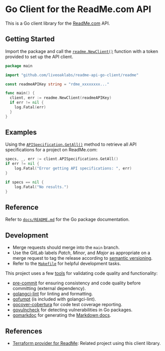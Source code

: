 # Go Client for the ReadMe.com API

This is a Go client library for the [ReadMe.com](https://readme.com) API.

## Getting Started

Import the package and call the [`readme.NewClient()`](docs/README.md#func-newclient)
function with a token provided to set up the API client.

```go
package main

import "github.com/liveoaklabs/readme-api-go-client/readme"

const readmeAPIKey string = "rdme_xxxxxxxx..."

func main() {
  client, err := readme.NewClient(readmeAPIKey)
  if err != nil {
    log.Fatal(err)
  }
}
```

## Examples

Using the [`APISpecification.GetAll()`](docs/README.md#func-apispecificationclient-getall)
method to retrieve all API specifications for a project on ReadMe.com:

```go
specs, _, err := client.APISpecifications.GetAll()
if err != nil {
    log.Fatal("Error getting API specifications: ", err)
}

if specs == nil {
    log.Fatal("No results.")
}
```

## Reference

Refer to [`docs/README.md`](docs/README.md) for the Go package documentation.

## Development

* Merge requests should merge into the `main` branch.
* Use the GitLab labels _Patch_, _Minor_, and _Major_ as appropriate on a merge
  request to tag the release according to [semantic versioning](https://semver.org/).
* Refer to the [`Makefile`](Makefile) for helpful development tasks.

This project uses a few [tools](readme/tools.go) for validating code quality and functionality:

* [pre-commit](https://pre-commit.com/) for ensuring consistency and code quality before committing (external dependency).
* [golangci-lint](https://golangci-lint.run/) for linting and formatting.
* [gofumpt](https://github.com/mvdan/gofumpt) (is included with golangci-lint).
* [gocover-cobertura](https://github.com/boumenot/gocover-cobertura) for code test coverage reporting.
* [govulncheck](https://github.com/golang/vuln) for detecting vulnerabilities in Go packages.
* [gomarkdoc](https://github.com/princjef/gomarkdoc) for generating the [Markdown docs](docs/README.md).

## References

* [Terraform provider for ReadMe](https://github.com/liveoaklabs/terraform-provider-readme):
  Related project using this client library.
